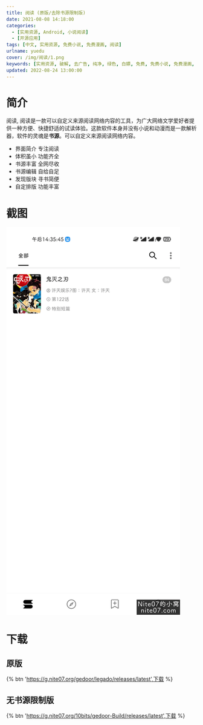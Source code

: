```yaml
---
title: 阅读 (原版/去除书源限制版)
date: 2021-08-08 14:18:00
categories:
  - [实用资源, Android, 小说阅读]
  - [开源应用]
tags: [中文, 实用资源, 免费小说, 免费漫画, 阅读]
urlname: yuedu
cover: /img/阅读/1.png
keywords: [实用资源, 破解, 去广告, 纯净, 绿色, 白嫖, 免费, 免费小说, 免费漫画, 阅读]
updated: 2022-08-24 13:00:00
---
```


# 简介

阅读, 阅读是一款可以自定义来源阅读网络内容的工具，为广大网络文学爱好者提供一种方便、快捷舒适的试读体验。这款软件本身并没有小说和动漫而是一款解析器，软件的灵魂是**书源**。可以自定义来源阅读网络内容。

- 界面简介 专注阅读
- 体积虽小 功能齐全
- 书源丰富 全网尽收
- 书源编辑 自给自足
- 发现版块 寻书简便
- 自定排版 功能丰富

# 截图

![](/img/阅读/2.png)

# 下载

## 原版

{% btn 'https://g.nite07.org/gedoor/legado/releases/latest',下载 %}

## 无书源限制版

{% btn 'https://g.nite07.org/10bits/gedoor-Build/releases/latest',下载 %}
